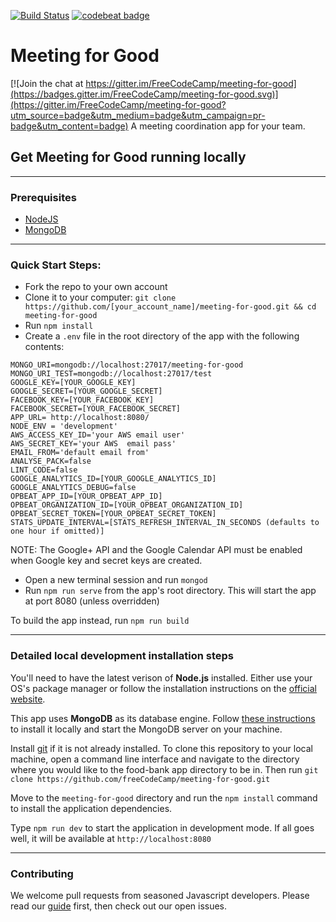 [![Build Status](https://travis-ci.org/freeCodeCamp/meeting-for-good.svg?branch=master)](https://travis-ci.org/freeCodeCamp/meeting-for-good)
[![codebeat badge](https://codebeat.co/assets/svg/badges/A-398b39-669406e9e1b136187b91af587d4092b0160370f271f66a651f444b990c2730e9.svg)](https://codebeat.co/projects/github-com-jrogatis-meeting-for-good-development-70f431f9-1e70-4bab-8318-0d348bab0998)
# Meeting for Good

[![Join the chat at https://gitter.im/FreeCodeCamp/meeting-for-good](https://badges.gitter.im/FreeCodeCamp/meeting-for-good.svg)](https://gitter.im/FreeCodeCamp/meeting-for-good?utm_source=badge&utm_medium=badge&utm_campaign=pr-badge&utm_content=badge)
A meeting coordination app for your team.

## Get Meeting for Good running locally

------------
### Prerequisites
- [NodeJS](https://nodejs.org)
- [MongoDB](https://www.mongodb.org)

------------
### Quick Start Steps:
- Fork the repo to your own account
- Clone it to your computer:
`git clone https://github.com/[your_account_name]/meeting-for-good.git && cd meeting-for-good`
- Run `npm install`
- Create a `.env` file in the root directory of the app with the following contents:
```
MONGO_URI=mongodb://localhost:27017/meeting-for-good
MONGO_URI_TEST=mongodb://localhost:27017/test
GOOGLE_KEY=[YOUR_GOOGLE_KEY]
GOOGLE_SECRET=[YOUR_GOOGLE_SECRET]
FACEBOOK_KEY=[YOUR_FACEBOOK_KEY]
FACEBOOK_SECRET=[YOUR_FACEBOOK_SECRET]
APP_URL= http://localhost:8080/
NODE_ENV = 'development'
AWS_ACCESS_KEY_ID='your AWS email user'
AWS_SECRET_KEY='your AWS  email pass'
EMAIL_FROM='default email from'
ANALYSE_PACK=false
LINT_CODE=false
GOOGLE_ANALYTICS_ID=[YOUR_GOOGLE_ANALYTICS_ID]
GOOGLE_ANALYTICS_DEBUG=false
OPBEAT_APP_ID=[YOUR_OPBEAT_APP_ID]
OPBEAT_ORGANIZATION_ID=[YOUR_OPBEAT_ORGANIZATION_ID]
OPBEAT_SECRET_TOKEN=[YOUR_OPBEAT_SECRET_TOKEN]
STATS_UPDATE_INTERVAL=[STATS_REFRESH_INTERVAL_IN_SECONDS (defaults to one hour if omitted)]

```
NOTE: The Google+ API and the Google Calendar API must be enabled when Google key and secret keys are created.

- Open a new terminal session and run `mongod`
- Run `npm run serve` from the app's root directory. This will start the app at port 8080 (unless overridden)

To build the app instead, run `npm run build`

------------
### Detailed local development installation steps

You'll need to have the latest verison of **Node.js** installed. Either use your OS's package manager or follow the installation instructions on the [official website](http://nodejs.org).

This app uses **MongoDB** as its database engine. Follow [these instructions](https://docs.mongodb.com/manual/installation/#mongodb-community-edition) to install it locally and start the MongoDB server on your machine.

Install [git](https://git-scm.com/book/en/v2/Getting-Started-Installing-Git) if it is not already installed. To clone this repository to your local machine, open a command line interface and navigate to the directory where you would like to the food-bank app directory to be in. Then run
`git clone https://github.com/freeCodeCamp/meeting-for-good.git`

Move to the `meeting-for-good` directory and run the `npm install` command to install the application dependencies.

Type `npm run dev` to start the application in development mode. If all goes well, it will be available at `http://localhost:8080`

------------
### Contributing

We welcome pull requests from seasoned Javascript developers. Please read our [guide](CONTRIBUTING.md)  first, then check out our open issues.

